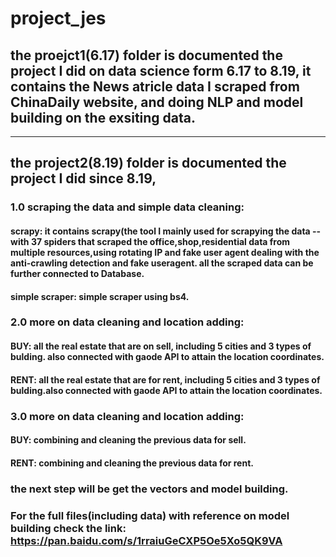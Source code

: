 # project_jes

## the proejct1(6.17) folder is documented the project I did on data science form 6.17 to 8.19, it contains the News atricle data I scraped from ChinaDaily website, and doing NLP and model building on the exsiting data.

______________________________________________________________________________________________________________________________

## the project2(8.19) folder is documented the project I did since 8.19,

### 1.0 scraping the data and simple data cleaning:
#### scrapy: it contains scrapy(the tool I mainly used for scrapying the data -- with 37 spiders that scraped the office,shop,residential data from multiple resources,using rotating IP and fake user agent dealing with the anti-crawling detection and fake useragent. all the scraped data can be further connected to Database.
#### simple scraper: simple scraper using bs4.

### 2.0 more on data cleaning and location adding:
#### BUY: all the real estate that are on sell, including 5 cities and 3 types of bulding. also connected with gaode API to attain the location coordinates.
#### RENT: all the real estate that are for rent, including 5 cities and 3 types of bulding.also connected with gaode API to attain the location coordinates.


### 3.0 more on data cleaning and location adding:
#### BUY: combining and cleaning the previous data for sell.
#### RENT: combining and cleaning the previous data for rent.

### the next step will be get the vectors and model building.

### For the full files(including data) with reference on model building check the link: https://pan.baidu.com/s/1rraiuGeCXP5Oe5Xo5QK9VA

